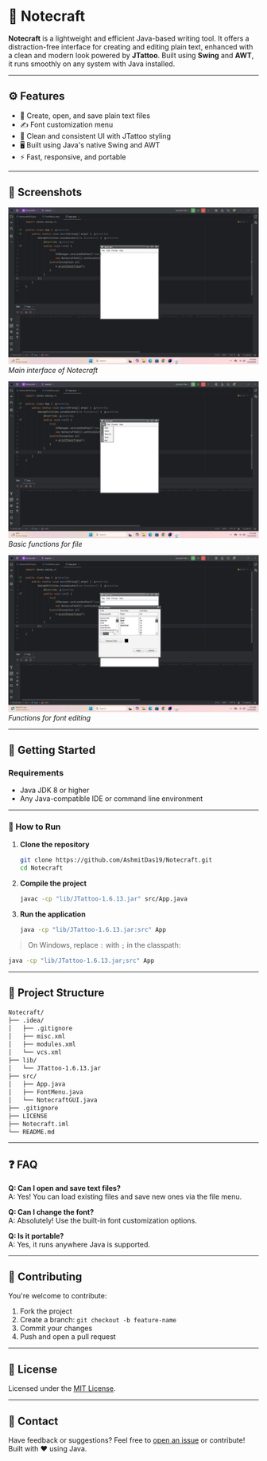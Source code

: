 # 📝 Notecraft

**Notecraft** is a lightweight and efficient Java-based writing tool. It offers a distraction-free interface for creating and editing plain text, enhanced with a clean and modern look powered by **JTattoo**. Built using **Swing** and **AWT**, it runs smoothly on any system with Java installed.

---

## ⚙️ Features

- 🧾 Create, open, and save plain text files  
- ✍️ Font customization menu  
- 🎨 Clean and consistent UI with JTattoo styling  
- 🖥️ Built using Java's native Swing and AWT  
- ⚡ Fast, responsive, and portable  

---

## 📸 Screenshots

![Notecraft Main Window](ss1.png)  
*Main interface of Notecraft*

![File options](ss2.png)  
*Basic functions for file*

![Font editing panel](ss3.png)
*Functions for font  editing*

---

## 🚀 Getting Started

### Requirements

- Java JDK 8 or higher  
- Any Java-compatible IDE or command line environment  

---

### 🔧 How to Run

1. **Clone the repository**
   ```bash
   git clone https://github.com/AshmitDas19/Notecraft.git
   cd Notecraft
   ```

2. **Compile the project**
   ```bash
   javac -cp "lib/JTattoo-1.6.13.jar" src/App.java
   ```

3. **Run the application**
   ```bash
   java -cp "lib/JTattoo-1.6.13.jar:src" App
   ```

> On Windows, replace `:` with `;` in the classpath:
```bash
java -cp "lib/JTattoo-1.6.13.jar;src" App
```

---

## 📁 Project Structure

```
Notecraft/
├── .idea/
│   ├── .gitignore
│   ├── misc.xml
│   ├── modules.xml
│   └── vcs.xml
├── lib/
│   └── JTattoo-1.6.13.jar
├── src/
│   ├── App.java
│   ├── FontMenu.java
│   └── NotecraftGUI.java
├── .gitignore
├── LICENSE
├── Notecraft.iml
└── README.md
```

---

## ❓ FAQ

**Q: Can I open and save text files?**  
A: Yes! You can load existing files and save new ones via the file menu.

**Q: Can I change the font?**  
A: Absolutely! Use the built-in font customization options.

**Q: Is it portable?**  
A: Yes, it runs anywhere Java is supported.

---

## 🤝 Contributing

You're welcome to contribute:

1. Fork the project  
2. Create a branch: `git checkout -b feature-name`  
3. Commit your changes  
4. Push and open a pull request  

---

## 📜 License

Licensed under the [MIT License](LICENSE).

---

## 💬 Contact

Have feedback or suggestions? Feel free to [open an issue](https://github.com/AshmitDas19/Notecraft/issues) or contribute!  
Built with ❤️ using Java.
